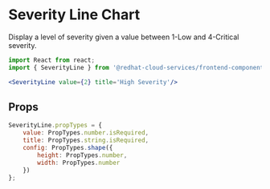 # Severity Line Chart

Display a level of severity given a value between 1-Low and 4-Critical severity.

```jsx
import React from react;
import { SeverityLine } from '@redhat-cloud-services/frontend-components-charts';

<SeverityLine value={2} title='High Severity'/>
```

## Props

```jsx
SeverityLine.propTypes = {
    value: PropTypes.number.isRequired,
    title: PropTypes.string.isRequired,
    config: PropTypes.shape({
        height: PropTypes.number,
        width: PropTypes.number
    })
};
```